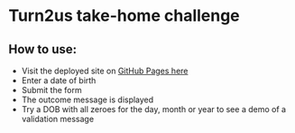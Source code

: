 # Turn2us take-home challenge

## How to use:

- Visit the deployed site on [GitHub Pages here](https://joe-dev-public.github.io/fac-turn2us-take-home-challenge/)
- Enter a date of birth
- Submit the form
- The outcome message is displayed
- Try a DOB with all zeroes for the day, month or year to see a demo of a validation message
